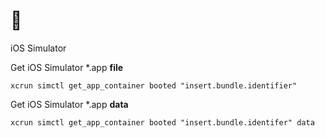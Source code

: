 #  

iOS Simulator

Get iOS Simulator *.app **file** 

```
xcrun simctl get_app_container booted "insert.bundle.identifier"
```
Get iOS Simulator *.app **data**
```
xcrun simctl get_app_container booted "insert.bundle.identifer" data
```

